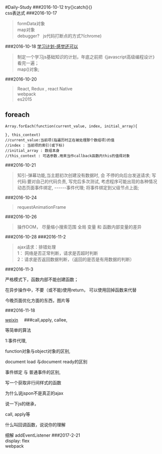 #Daily-Study
###2016-10-12
try{}catch(){}    
css表达式
###2016-10-17    
>formData对象    
map对象    
debugger?   js代码打断点的方式?(chrome)    

###2016-10-18
[学习计划-感觉还可以](http://www.cnblogs.com/lvdabao/p/5817631.html)    

>制定一个学习js基础知识的计划，年底之前把《javascript高级编程设计》看完一遍；    
map()对象;   

###2016-10-20
>React, Redux , react Native    
webpack    
es2015
## foreach

```
Array.forEach(function(current_value, index, initial_array){
  
}, this_context)
//current_value:当前项(指遍历时正在被处理那个数组项)的值
//index : 当前项的索引(或下标)
//initial_array : 数组本身
//this_context : 可选参数.用来当作callback函数内this的值得对象
```
###2016-10-21
> 知引-弹幕功能,当主题初次创建没有数据时, 会 不停的向后台发送请求;
写代码:要对自己的代码负责,  写完后多次测试, 考虑程序可能出现的各种情况   
动态页面事件绑定, ------事件代理; 将事件绑定到父级节点上面;    

###2016-10-24
>requestAnimationFrame   

###2016-10-26    
>操作DOM， 尽量缩小搜索范围
全局 变量 和 函数内部变量的差异

###2016-10-28
###2016-11-2    
>ajax请求：排错处理    
1： 网络是否正常判断，请求是否超时判断    
2：请求是否返回数据判断，（返回的是否是有用数据的判断）

###2016-11-3

严格模式下，函数内部不能创建函数；

在异步操作中，不要（或不能)使用return， 可以使用回掉函数来代替

今晚页面优化方面的东西，图片等

###2016-11-18

[weixin](http://www.cnblogs.com/txw1958/p/wechat-tutorial.html)    
###call,apply, callee,

等简单的算法

1:事件代理, 

function对象与object对象的区别, 

document load 与document ready的区别

事件绑定 与 普通事件的区别, 

写一个获取非行间样式的函数

为什么说jspon不是真正的ajax

说一下js的继承， 

call, apply等

什么叫回调函数，说说你的理解

细解 addEventListener 
###2017-2-21    
display: flex    
webpack
